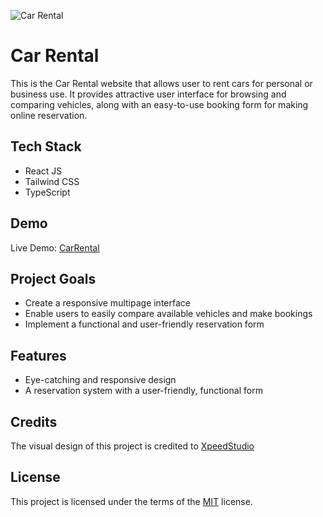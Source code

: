 ![Car Rental](https://github.com/KarolKotomski/Car-Rental/assets/137051383/cd4c7eb5-5e00-4d81-860c-5e423a24cbe2)

# Car Rental

This is the Car Rental website that allows user to rent cars for personal or business use. It provides attractive user interface for browsing and comparing vehicles, along with an easy-to-use booking form for making online reservation. 

## Tech Stack

- React JS
- Tailwind CSS
- TypeScript

## Demo

Live Demo: [CarRental](https://car-rental-kk.vercel.app/)

## Project Goals

- Create a responsive multipage interface
- Enable users to easily compare available vehicles and make bookings
- Implement a functional and user-friendly reservation form

## Features

- Eye-catching and responsive design
- A reservation system with a user-friendly, functional form

## Credits

The visual design of this project is credited to [XpeedStudio](https://xpeedstudio.com/)

## License

This project is licensed under the terms of the [MIT](https://choosealicense.com/licenses/mit/) license.
